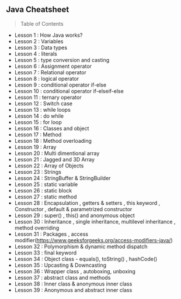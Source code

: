 ## Java Cheatsheet
> Table of Contents
- Lesson 1  : How Java works?
- Lesson 2  : Variables
- Lesson 3  : Data types
- Lesson 4  : literals
- Lesson 5  : type conversion and casting
- Lesson 6  : Assignment operator
- Lesson 7  : Relational operator
- Lesson 8  : logical operator
- Lesson 9  : conditional operator if-else
- Lesson 10 : conditional operator if-elseif-else
- Lesson 11 : ternary operator
- Lesson 12 : Switch case
- Lesson 13 : while loops
- Lesson 14 : do while 
- Lesson 15 : for loop
- Lesson 16 : Classes and object
- Lesson 17 : Method
- Lesson 18 : Method overloading
- Lesson 19 : Array
- Lesson 20 : Multi dimentional array
- Lesson 21 : Jagged and 3D Array
- Lesson 22 : Array of Objects
- Lesson 23 : Strings
- Lesson 24 : StringBuffer & StringBuilder
- Lesson 25 : static variable
- Lesson 26 : static block
- Lesson 27 : static method
- Lesson 28 : Encapsulation , getters & setters , this keyword , Constructor , default & parametrized constructor
- Lesson 29 : super() , this() and anonymous object
- Lesson 30 : Inheritance , single inheritance, multilevel inheritance , method overriding
- Lesson 31 : Packages , access modifier(https://www.geeksforgeeks.org/access-modifiers-java/)
- Lesson 32 : Polymorphism & dynamic method dispatch
- Lesson 33 : final keyword
- Lesson 34 : Object class - equals(), toString() , hashCode()
- Lesson 35 : Upcasting & Downcasting
- Lesson 36 : Wrapper class , autoboxing, unboxing
- Lesson 37 : abstract class and methods
- Lesson 38 : Inner class & anonymous inner class
- Lesson 39 : Anonymous and abstract inner class